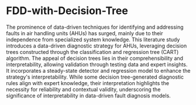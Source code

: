 # FDD-with-Decision-Tree

The prominence of data-driven techniques for identifying and addressing faults in air handling units (AHUs) has surged, mainly due to their independence from specialized system knowledge. This literature study introduces a data-driven diagnostic strategy for AHUs, leveraging decision trees constructed through the classification and regression tree (CART) algorithm. The appeal of decision trees lies in their comprehensibility and interpretability, allowing validation through testing data and expert insights. It incorporates a steady-state detector and regression model to enhance the strategy's interpretability.  While some decision tree-generated diagnostic rules align with expert knowledge, their interpretation highlights the necessity for reliability and contextual validity, underscoring the significance of interpretability in data-driven fault diagnosis models.
